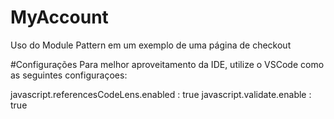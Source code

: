# MyAccount
Uso do Module Pattern em um exemplo de uma página de checkout

#Configurações
Para melhor aproveitamento da IDE, utilize o VSCode como as seguintes configuraçoes:

javascript.referencesCodeLens.enabled : true
javascript.validate.enable : true

